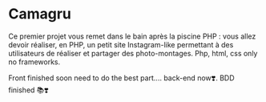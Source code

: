 # Camagru

Ce premier projet vous remet dans le bain après la piscine PHP : vous allez devoir réaliser, en PHP, un petit site Instagram-like permettant à des utilisateurs de réaliser et partager des photo-montages. Php, html, css only no frameworks.

Front finished soon need to do the best part.... back-end now❣️. BDD finished 📚❣️
